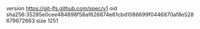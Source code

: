 version https://git-lfs.github.com/spec/v1
oid sha256:35285e0cee484898f58af626874e61cbd1086699f0446870af8e528679872663
size 1251
